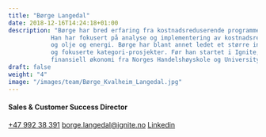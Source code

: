 ```yaml
---
title: "Børge Langedal"
date: 2018-12-16T14:24:18+01:00
description: "Børge har bred erfaring fra kostnadsreduserende programmer og har gjennomført en rekke prosjekter for store selskaper i Norge og Europa. 
            Han har fokusert på analyse og implementering av kostnadsreduserende tiltak primært for kunder innen næringsmiddel, bygningsbransjen, 
            og olje og energi. Børge har blant annet ledet et større innkjøpsprogram for et norsk byggkonsern bestående av reforhandling av avtaler 
            og fokuserte kategori-prosjekter. Før han startet i Ignite, var Børge konsulent i BCG. Børge er utdannet siviløkonom med spesialisering i
            finansiell økonomi fra Norges Handelshøyskole og University of California"
draft: false
weight: "4"
image: "/images/team/Børge_Kvalheim_Langedal.jpg"
---
```

#### Sales & Customer Success Director
<a class="phoneto" href="tel:+47 992 38 391"><i class="fas fa-phone"></i>+47 992 38 391</a>
<a class="mailto" href="mailto:borge.langedal@ignite.no"><i class="fas fa-envelope"></i>borge.langedal@ignite.no</a>
<a class="mailto" href="https://www.linkedin.com/in/b%C3%B8rge-langedal-4ab84b7a/"><i class="fab fa-linkedin-in"></i>Linkedin</a>
